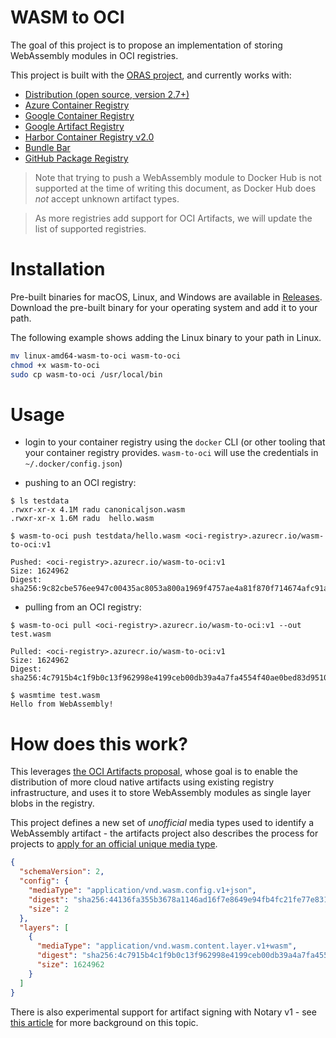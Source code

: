 # WASM to OCI

The goal of this project is to propose an implementation of storing WebAssembly
modules in OCI registries.

This project is built with the [ORAS project](https://oras.land/oras-go), and
currently works with:

- [Distribution (open source, version 2.7+)](https://github.com/docker/distribution)
- [Azure Container Registry](https://docs.microsoft.com/en-us/azure/container-registry/)
- [Google Container Registry](https://cloud.google.com/container-registry/)
- [Google Artifact Registry](https://cloud.google.com/artifact-registry)
- [Harbor Container Registry v2.0](https://github.com/goharbor/harbor/releases/tag/v2.0.0)
- [Bundle Bar](https://bundle.bar/docs/supported-clients/wasm-to-oci/)
- [GitHub Package Registry](https://github.com/features/packages)

> Note that trying to push a WebAssembly module to Docker Hub is not supported
> at the time of writing this document, as Docker Hub does _not_ accept unknown
> artifact types.

> As more registries add support for OCI Artifacts, we will update the list of
> supported registries.

# Installation

Pre-built binaries for macOS, Linux, and Windows are available in [Releases](https://github.com/engineerd/wasm-to-oci/releases). Download the pre-built binary for your operating system and add it to your path.

The following example shows adding the Linux binary to your path in Linux.

```bash
mv linux-amd64-wasm-to-oci wasm-to-oci
chmod +x wasm-to-oci
sudo cp wasm-to-oci /usr/local/bin
```
# Usage

- login to your container registry using the `docker` CLI (or other tooling that
  your container registry provides. `wasm-to-oci` will use the credentials in
  `~/.docker/config.json`)

- pushing to an OCI registry:

```
$ ls testdata
.rwxr-xr-x 4.1M radu canonicaljson.wasm
.rwxr-xr-x 1.6M radu  hello.wasm

$ wasm-to-oci push testdata/hello.wasm <oci-registry>.azurecr.io/wasm-to-oci:v1

Pushed: <oci-registry>.azurecr.io/wasm-to-oci:v1
Size: 1624962
Digest: sha256:9c82cbe576ee947c00435ac8053a800a1969f4757ae4a81f870f714674afc91a
```

- pulling from an OCI registry:

```
$ wasm-to-oci pull <oci-registry>.azurecr.io/wasm-to-oci:v1 --out test.wasm

Pulled: <oci-registry>.azurecr.io/wasm-to-oci:v1
Size: 1624962
Digest: sha256:4c7915b4c1f9b0c13f962998e4199ceb00db39a4a7fa4554f40ae0bed83d9510

$ wasmtime test.wasm
Hello from WebAssembly!
```

# How does this work?

This leverages
[the OCI Artifacts proposal](https://github.com/opencontainers/artifacts), whose
goal is to enable the distribution of more cloud native artifacts using existing
registry infrastructure, and uses it to store WebAssembly modules as single
layer blobs in the registry.

This project defines a new set of _unofficial_ media types used to identify a
WebAssembly artifact - the artifacts project also describes the process for
projects to
[apply for an official unique media type](https://github.com/opencontainers/artifacts/blob/master/artifact-authors.md#registering-unique-types-with-iana).

```json
{
  "schemaVersion": 2,
  "config": {
    "mediaType": "application/vnd.wasm.config.v1+json",
    "digest": "sha256:44136fa355b3678a1146ad16f7e8649e94fb4fc21fe77e8310c060f61caaff8a",
    "size": 2
  },
  "layers": [
    {
      "mediaType": "application/vnd.wasm.content.layer.v1+wasm",
      "digest": "sha256:4c7915b4c1f9b0c13f962998e4199ceb00db39a4a7fa4554f40ae0bed83d9510",
      "size": 1624962
    }
  ]
}
```

There is also experimental support for artifact signing with Notary v1 - see
[this article](https://radu-matei.com/blog/wasm-oci-tuf/) for more background on
this topic.
